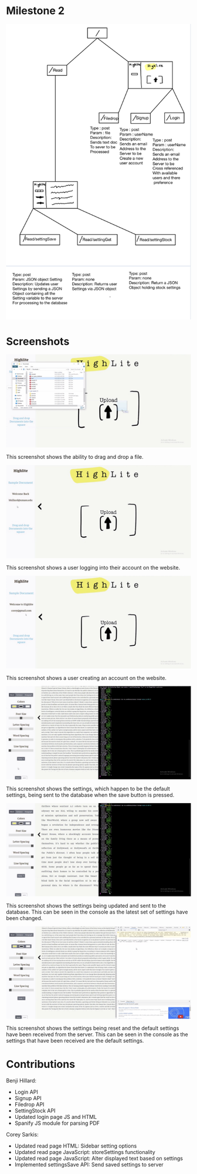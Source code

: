 # Milestone 2
![example image](api.png)

# Screenshots
![example image](file_drop.png)

This screenshot shows the ability to drag and drop a file.

![example image](login.png)

This screenshot shows a user logging into their account on the website.

![example image](sign_up.png)

This screenshot shows a user creating an account on the website.

![example image](default_settings.png)

This screenshot shows the settings, which happen to be the default settings, being sent to the database when the save button is pressed.

![example image](updated_settings.png)

This screenshot shows the settings being updated and sent to the database. This can be seen in the console as the latest set of settings have been changed.

![example image](reset_settings.png)

This screenshot shows the settings being reset and the default settings have been received from the server. This can be seen in the console as the settings that have been received are the default settings.

# Contributions
Benji Hillard:
* Login API
* Signup API
* Filedrop API
* SettingStock API
* Updated login page JS and HTML
* Spanify JS module for parsing PDF

Corey Sarkis:
* Updated read page HTML: Sidebar setting options
* Updated read page JavaScript: storeSettings functionality
* Updated read page JavaScript: Alter displayed text based on settings
* Implemented settingsSave API: Send saved settings to server
